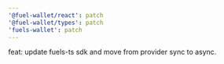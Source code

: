 ```yaml
---
'@fuel-wallet/react': patch
'@fuel-wallet/types': patch
'fuels-wallet': patch
---
```


feat: update fuels-ts sdk and move from provider sync to async.
